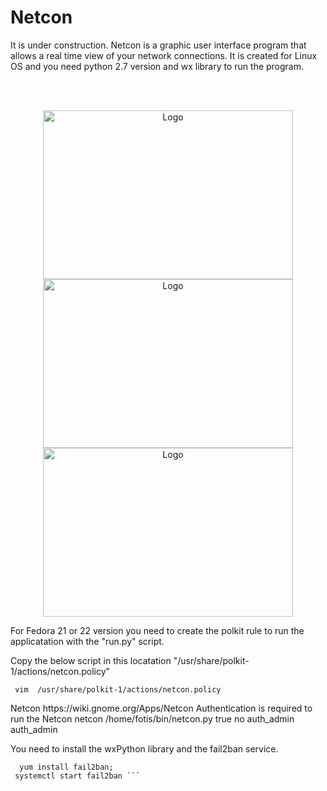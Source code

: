 <h1>Netcon</h1>
It is under construction. 
Netcon is a graphic user interface program that allows a real time view of your network connections. It is created for Linux OS and you need python 2.7 version and wx library to run the program.

<br><br><p align="center">
<img src="https://github.com/ftsiadimos/netcon/blob/master/icons/image1.png" width="400" height="270" alt="Logo"/>
<img src="https://github.com/ftsiadimos/netcon/blob/master/icons/image2.png" width="400" height="270" alt="Logo"/>
<img src="https://github.com/ftsiadimos/netcon/blob/master/icons/image3.png" width="400" height="270" alt="Logo"/></p>

For Fedora 21 or 22 version you need to create the polkit rule to run the applicatation with the "run.py" script.


Copy the below script in this locatation "/usr/share/polkit-1/actions/netcon.policy"

``` vim  /usr/share/polkit-1/actions/netcon.policy```

<?xml version="1.0" encoding="UTF-8"?>
<!DOCTYPE policyconfig PUBLIC
 "-//freedesktop//DTD PolicyKit Policy Configuration 1.0//EN"
 "http://www.freedesktop.org/standards/PolicyKit/1/policyconfig.dtd">

<policyconfig>
<vendor>Netcon</vendor>
<vendor_url>https://wiki.gnome.org/Apps/Netcon</vendor_url>
<action id="netcon">
<message>Authentication is required to run the Netcon</message>
<icon_name>netcon</icon_name>
<annotate key="org.freedesktop.policykit.exec.path">/home/fotis/bin/netcon.py</annotate>
<annotate key="org.freedesktop.policykit.exec.allow_gui">true</annotate>
<defaults>
 <allow_any>no</allow_any>
 <allow_inactive>auth_admin</allow_inactive>
 <allow_active>auth_admin</allow_active>
</defaults>
</action>

</policyconfig>



You need to install the wxPython library and the fail2ban service.

``` yum install wxPython;
  yum install fail2ban;
 systemctl start fail2ban ```
